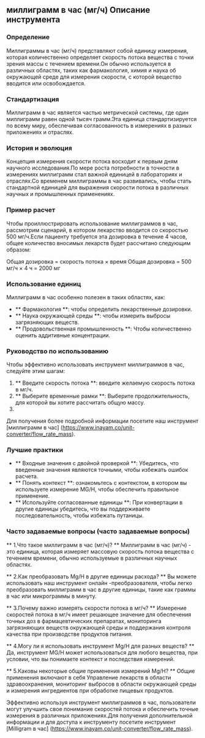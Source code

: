 ## миллиграмм в час (мг/ч) Описание инструмента

### Определение
Миллиграммы в час (мг/ч) представляют собой единицу измерения, которая количественно определяет скорость потока вещества с точки зрения массы с течением времени.Он обычно используется в различных областях, таких как фармакология, химия и наука об окружающей среде для измерения скорости, с которой вещество вводится или освобождается.

### Стандартизация
Миллиграмм в час является частью метрической системы, где один миллиграмм равен одной тысяч грамм.Эта единица стандартизируется по всему миру, обеспечивая согласованность в измерениях в разных приложениях и отраслях.

### История и эволюция
Концепция измерения скорости потока восходит к первым дням научного исследования.По мере роста потребности в точности в измерениях миллиграмм стал важной единицей в лабораториях и отраслях.Со временем миллиграммы в час развивались, чтобы стать стандартной единицей для выражения скорости потока в различных научных и промышленных применениях.

### Пример расчет
Чтобы проиллюстрировать использование миллиграммов в час, рассмотрим сценарий, в котором лекарство вводится со скоростью 500 мг/ч.Если пациенту требуется эта дозировка в течение 4 часов, общее количество вносимых лекарств будет рассчитано следующим образом:

Общая дозировка = скорость потока × время
Общая дозировка = 500 мг/ч × 4 ч = 2000 мг

### Использование единиц
Миллиграмм в час особенно полезен в таких областях, как:
- ** Фармакология **: чтобы определить лекарственные дозировки.
- ** Наука окружающей среды **: чтобы измерить выбросы загрязняющих веществ.
- ** Продовольственная промышленность **: Чтобы количественно оценить аддитивные концентрации.

### Руководство по использованию
Чтобы эффективно использовать инструмент миллиграммов в час, следуйте этим шагам:
1. ** Введите скорость потока **: введите желаемую скорость потока в мг/ч.
2. ** Выберите временные рамки **: Выберите продолжительность, для которой вы хотите рассчитать общую массу.
3.

Для получения более подробной информации посетите наш инструмент [миллиграмм в час] (https://www.inayam.co/unit-converter/flow_rate_mass).

### Лучшие практики
- ** Входные значения с двойной проверкой **: Убедитесь, что введенные значения являются точными, чтобы избежать ошибок расчета.
- ** Понять контекст **: ознакомьтесь с контекстом, в котором вы используете измерение MG/H, чтобы обеспечить правильное применение.
- ** Используйте согласованные единицы **: При конвертации в другие единицы убедитесь, что вы поддерживаете последовательность, чтобы избежать путаницы.

### Часто задаваемые вопросы (часто задаваемые вопросы)

** 1.Что такое миллиграмм в час (мг/ч)? **
Миллиграмм в час (мг/ч) - это единица, которая измеряет массовую скорость потока вещества с течением времени, обычно используемые в различных научных областях.

** 2.Как преобразовать Mg/H в другие единицы расхода? **
Вы можете использовать наш инструмент онлайн -преобразователя, чтобы легко преобразовать миллиграмм в час в другие единицы, такие как граммы в час или микрограммы в минуту.

** 3.Почему важно измерять скорости потока в мг/ч? **
Измерение скоростей потока в мг/ч имеет решающее значение для обеспечения точных доз в фармацевтических препаратах, мониторинга загрязняющих веществ окружающей среды и поддержания контроля качества при производстве продуктов питания.

** 4.Могу ли я использовать инструмент Mg/H для разных веществ? **
Да, инструмент MG/H может использоваться для любого вещества, при условии, что вы понимаете контекст и последствия измерений.

** 5.Каковы некоторые общие применения измерений Mg/H? **
Общие применения включают в себя Управление лекарств в области здравоохранения, мониторинг выбросов в области окружающей среды и измерения ингредиентов при обработке пищевых продуктов.

Эффективно используя инструмент миллиграммов в час, пользователи могут улучшить свое понимание скоростей потока и обеспечить точные измерения в различных приложениях.Для получения дополнительной информации и для доступа к инструменту посетите инструмент [Milligram в час] (https://www.inayam.co/unit-converter/flow_rate_mass).